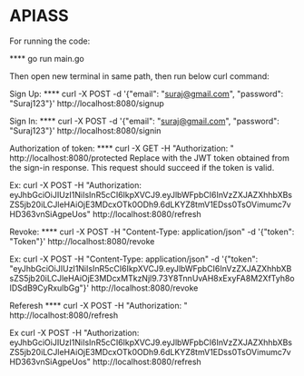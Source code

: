 # APIASS


For running the code:

**** go run main.go

Then open new terminal in same path, then run below curl command:

Sign Up:
**** curl -X POST -d '{"email": "suraj@gmail.com", "password": "Suraj123"}' http://localhost:8080/signup


Sign In:
**** curl -X POST -d '{"email": "suraj@gmail.com", "password": "Suraj123"}' http://localhost:8080/signin

Authorization of token:
**** curl -X GET -H "Authorization: <Token Which is found from Sign In>" http://localhost:8080/protected
Replace <TOKEN> with the JWT token obtained from the sign-in response. This request should succeed if the token is valid.

Ex:
curl -X POST -H "Authorization: eyJhbGciOiJIUzI1NiIsInR5cCI6IkpXVCJ9.eyJlbWFpbCI6InVzZXJAZXhhbXBsZS5jb20iLCJleHAiOjE3MDcxOTk0ODh9.6dLKYZ8tmV1EDss0TsOVimumc7vHD363vnSiAgpeUos" http://localhost:8080/refresh


Revoke:
**** curl -X POST -H "Content-Type: application/json" -d '{"token": "Token"}' http://localhost:8080/revoke

Ex:
curl -X POST -H "Content-Type: application/json" -d '{"token": "eyJhbGciOiJIUzI1NiIsInR5cCI6IkpXVCJ9.eyJlbWFpbCI6InVzZXJAZXhhbXBsZS5jb20iLCJleHAiOjE3MDcxMTkzNjl9.73Y8TnnUvAH8xExyFA8M2XfTyh8oIDSdB9CyRxulbGg"}' http://localhost:8080/revoke


Referesh
**** curl -X POST -H "Authorization: <Existing token>" http://localhost:8080/refresh

Ex
curl -X POST -H "Authorization: eyJhbGciOiJIUzI1NiIsInR5cCI6IkpXVCJ9.eyJlbWFpbCI6InVzZXJAZXhhbXBsZS5jb20iLCJleHAiOjE3MDcxOTk0ODh9.6dLKYZ8tmV1EDss0TsOVimumc7vHD363vnSiAgpeUos" http://localhost:8080/refresh


